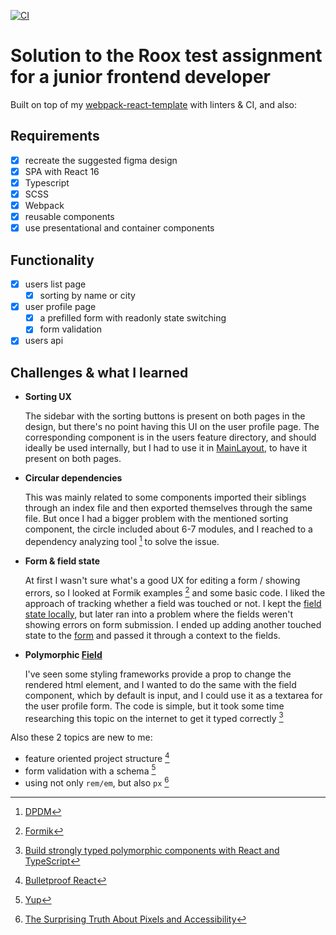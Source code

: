 [![CI](https://github.com/alex-kim-dev/test-assignment-roox/actions/workflows/ci.yml/badge.svg)](https://github.com/alex-kim-dev/test-assignment-roox/actions/workflows/ci.yml)

# Solution to the Roox test assignment for a junior frontend developer

Built on top of my [webpack-react-template](https://github.com/alex-kim-dev/webpack-react-template) with linters & CI, and also:

## Requirements

- [x] recreate the suggested figma design
- [x] SPA with React 16
- [x] Typescript
- [x] SCSS
- [x] Webpack
- [x] reusable components
- [x] use presentational and container components

## Functionality

- [x] users list page
  - [x] sorting by name or city
- [x] user profile page
  - [x] a prefilled form with readonly state switching
  - [x] form validation
- [x] users api

## Challenges & what I learned

- **Sorting UX**

  The sidebar with the sorting buttons is present on both pages in the design, but there's no point having this UI on the user profile page. The corresponding component is in the users feature directory, and should ideally be used internally, but I had to use it in [MainLayout](/src/components/MainLayout/MainLayout.tsx), to have it present on both pages.

- **Circular dependencies**

  This was mainly related to some components imported their siblings through an index file and then exported themselves through the same file. But once I had a bigger problem with the mentioned sorting component, the circle included about 6-7 modules, and I reached to a dependency analyzing tool [^1] to solve the issue.

- **Form & field state**

  At first I wasn't sure what's a good UX for editing a form / showing errors, so I looked at Formik examples [^2] and some basic code. I liked the approach of tracking whether a field was touched or not. I kept the [field state locally](/src/features/users/components/Field/Field.tsx), but later ran into a problem where the fields weren't showing errors on form submission. I ended up adding another touched state to the [form](/src/features//users/components/UserProfile/UserProfile.tsx) and passed it through a context to the fields.

- **Polymorphic [Field](/src/features/users/components/Field/Field.tsx)**

  I've seen some styling frameworks provide a prop to change the rendered html element, and I wanted to do the same with the field component, which by default is input, and I could use it as a textarea for the user profile form. The code is simple, but it took some time researching this topic on the internet to get it typed correctly [^3]

Also these 2 topics are new to me:

- feature oriented project structure [^4]
- form validation with a schema [^5]
- using not only `rem/em`, but also `px` [^6]

[^1]: [DPDM](https://github.com/acrazing/dpdm#readme)
[^2]: [Formik](https://formik.org/docs/overview#the-gist)
[^3]: [Build strongly typed polymorphic components with React and TypeScript](https://blog.logrocket.com/build-strongly-typed-polymorphic-components-react-typescript/)
[^4]: [Bulletproof React](https://github.com/alan2207/bulletproof-react)
[^5]: [Yup](https://github.com/jquense/yup)
[^6]: [The Surprising Truth About Pixels and Accessibility](https://www.joshwcomeau.com/css/surprising-truth-about-pixels-and-accessibility/)
